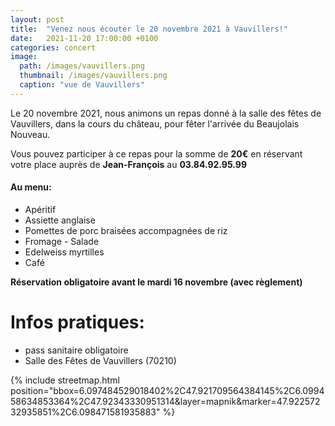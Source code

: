 ```yaml
---
layout: post
title:  "Venez nous écouter le 20 novembre 2021 à Vauvillers!"
date:   2021-11-20 17:00:00 +0100
categories: concert
image: 
  path: /images/vauvillers.png
  thumbnail: /images/vauvillers.png
  caption: "vue de Vauvillers"
---
```


Le 20 novembre 2021, nous animons un repas donné à la salle des fêtes de Vauvillers, dans la cours du château, pour fêter l'arrivée du Beaujolais Nouveau.

Vous pouvez participer à ce repas pour la somme de **20€** en réservant votre place auprès de **Jean-François** au **03.84.92.95.99**

#### Au menu:
- Apéritif
- Assiette anglaise
- Pomettes de porc braisées accompagnées de riz
- Fromage - Salade
- Edelweiss myrtilles
- Café

**Réservation obligatoire avant le mardi 16 novembre (avec règlement)**

# Infos pratiques:
- pass sanitaire obligatoire
- Salle des Fêtes de Vauvillers (70210)

{% include streetmap.html position="bbox=6.097484529018402%2C47.921709564384145%2C6.099458634853364%2C47.92343330951314&amp;layer=mapnik&amp;marker=47.92257232935851%2C6.098471581935883" %}

